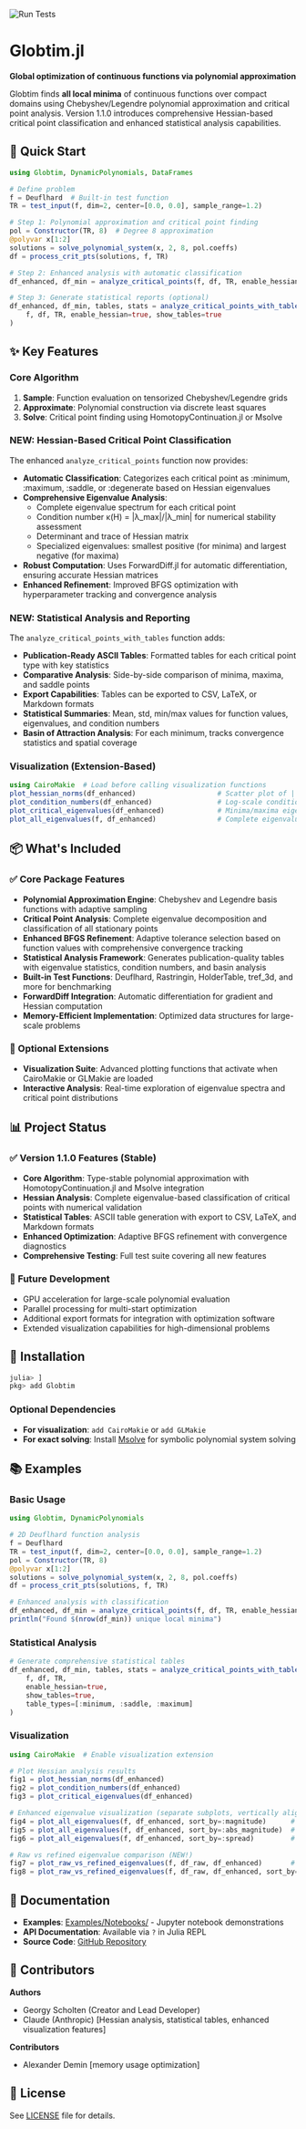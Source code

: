 ![Run Tests](https://github.com/gescholt/globtim.jl/actions/workflows/test.yml/badge.svg)

# Globtim.jl

**Global optimization of continuous functions via polynomial approximation**

Globtim finds **all local minima** of continuous functions over compact domains using Chebyshev/Legendre polynomial approximation and critical point analysis. Version 1.1.0 introduces comprehensive Hessian-based critical point classification and enhanced statistical analysis capabilities.

## 🚀 Quick Start

```julia
using Globtim, DynamicPolynomials, DataFrames

# Define problem
f = Deuflhard  # Built-in test function
TR = test_input(f, dim=2, center=[0.0, 0.0], sample_range=1.2)

# Step 1: Polynomial approximation and critical point finding
pol = Constructor(TR, 8)  # Degree 8 approximation
@polyvar x[1:2]
solutions = solve_polynomial_system(x, 2, 8, pol.coeffs)
df = process_crit_pts(solutions, f, TR)

# Step 2: Enhanced analysis with automatic classification
df_enhanced, df_min = analyze_critical_points(f, df, TR, enable_hessian=true)

# Step 3: Generate statistical reports (optional)
df_enhanced, df_min, tables, stats = analyze_critical_points_with_tables(
    f, df, TR, enable_hessian=true, show_tables=true
)
```

## ✨ Key Features

### Core Algorithm
1. **Sample**: Function evaluation on tensorized Chebyshev/Legendre grids
2. **Approximate**: Polynomial construction via discrete least squares
3. **Solve**: Critical point finding using HomotopyContinuation.jl or Msolve

### NEW: Hessian-Based Critical Point Classification
The enhanced `analyze_critical_points` function now provides:
- **Automatic Classification**: Categorizes each critical point as :minimum, :maximum, :saddle, or :degenerate based on Hessian eigenvalues
- **Comprehensive Eigenvalue Analysis**: 
  - Complete eigenvalue spectrum for each critical point
  - Condition number κ(H) = |λ_max|/|λ_min| for numerical stability assessment
  - Determinant and trace of Hessian matrix
  - Specialized eigenvalues: smallest positive (for minima) and largest negative (for maxima)
- **Robust Computation**: Uses ForwardDiff.jl for automatic differentiation, ensuring accurate Hessian matrices
- **Enhanced Refinement**: Improved BFGS optimization with hyperparameter tracking and convergence analysis

### NEW: Statistical Analysis and Reporting
The `analyze_critical_points_with_tables` function adds:
- **Publication-Ready ASCII Tables**: Formatted tables for each critical point type with key statistics
- **Comparative Analysis**: Side-by-side comparison of minima, maxima, and saddle points
- **Export Capabilities**: Tables can be exported to CSV, LaTeX, or Markdown formats
- **Statistical Summaries**: Mean, std, min/max values for function values, eigenvalues, and condition numbers
- **Basin of Attraction Analysis**: For each minimum, tracks convergence statistics and spatial coverage

### Visualization (Extension-Based)
```julia
using CairoMakie  # Load before calling visualization functions
plot_hessian_norms(df_enhanced)                    # Scatter plot of ||H||_F
plot_condition_numbers(df_enhanced)                # Log-scale condition numbers
plot_critical_eigenvalues(df_enhanced)             # Minima/maxima eigenvalue validation
plot_all_eigenvalues(f, df_enhanced)               # Complete eigenvalue spectrum (NEW!)
```

## 📦 What's Included

### ✅ Core Package Features
- **Polynomial Approximation Engine**: Chebyshev and Legendre basis functions with adaptive sampling
- **Critical Point Analysis**: Complete eigenvalue decomposition and classification of all stationary points
- **Enhanced BFGS Refinement**: Adaptive tolerance selection based on function values with comprehensive convergence tracking
- **Statistical Analysis Framework**: Generates publication-quality tables with eigenvalue statistics, condition numbers, and basin analysis
- **Built-in Test Functions**: Deuflhard, Rastringin, HolderTable, tref_3d, and more for benchmarking
- **ForwardDiff Integration**: Automatic differentiation for gradient and Hessian computation
- **Memory-Efficient Implementation**: Optimized data structures for large-scale problems

### 🔧 Optional Extensions
- **Visualization Suite**: Advanced plotting functions that activate when CairoMakie or GLMakie are loaded
- **Interactive Analysis**: Real-time exploration of eigenvalue spectra and critical point distributions

## 📊 Project Status

### ✅ Version 1.1.0 Features (Stable)
- **Core Algorithm**: Type-stable polynomial approximation with HomotopyContinuation.jl and Msolve integration
- **Hessian Analysis**: Complete eigenvalue-based classification of critical points with numerical validation
- **Statistical Tables**: ASCII table generation with export to CSV, LaTeX, and Markdown formats
- **Enhanced Optimization**: Adaptive BFGS refinement with convergence diagnostics
- **Comprehensive Testing**: Full test suite covering all new features

### 🔄 Future Development
- GPU acceleration for large-scale polynomial evaluation
- Parallel processing for multi-start optimization
- Additional export formats for integration with optimization software
- Extended visualization capabilities for high-dimensional problems 

## 🔧 Installation

```julia
julia> ]
pkg> add Globtim
```

### Optional Dependencies
- **For visualization**: `add CairoMakie` or `add GLMakie`
- **For exact solving**: Install [Msolve](https://msolve.lip6.fr/) for symbolic polynomial system solving

## 📚 Examples

### Basic Usage
```julia
using Globtim, DynamicPolynomials

# 2D Deuflhard function analysis
f = Deuflhard
TR = test_input(f, dim=2, center=[0.0, 0.0], sample_range=1.2)
pol = Constructor(TR, 8)
@polyvar x[1:2]
solutions = solve_polynomial_system(x, 2, 8, pol.coeffs)
df = process_crit_pts(solutions, f, TR)

# Enhanced analysis with classification
df_enhanced, df_min = analyze_critical_points(f, df, TR, enable_hessian=true)
println("Found $(nrow(df_min)) unique local minima")
```

### Statistical Analysis
```julia
# Generate comprehensive statistical tables
df_enhanced, df_min, tables, stats = analyze_critical_points_with_tables(
    f, df, TR,
    enable_hessian=true,
    show_tables=true,
    table_types=[:minimum, :saddle, :maximum]
)
```

### Visualization
```julia
using CairoMakie  # Enable visualization extension

# Plot Hessian analysis results
fig1 = plot_hessian_norms(df_enhanced)
fig2 = plot_condition_numbers(df_enhanced)
fig3 = plot_critical_eigenvalues(df_enhanced)

# Enhanced eigenvalue visualization (separate subplots, vertically aligned with dotted connections)
fig4 = plot_all_eigenvalues(f, df_enhanced, sort_by=:magnitude)      # Preserves signs
fig5 = plot_all_eigenvalues(f, df_enhanced, sort_by=:abs_magnitude)  # Absolute values
fig6 = plot_all_eigenvalues(f, df_enhanced, sort_by=:spread)         # Ordered by eigenvalue range

# Raw vs refined eigenvalue comparison (NEW!)
fig7 = plot_raw_vs_refined_eigenvalues(f, df_raw, df_enhanced)       # Distance-ordered pairs
fig8 = plot_raw_vs_refined_eigenvalues(f, df_raw, df_enhanced, sort_by=:function_value_diff)
```

## 📖 Documentation

- **Examples**: [Examples/Notebooks/](Examples/Notebooks/) - Jupyter notebook demonstrations
- **API Documentation**: Available via `?` in Julia REPL
- **Source Code**: [GitHub Repository](https://github.com/gescholt/globtim.jl)

## 🤝 Contributors

**Authors**
- Georgy Scholten (Creator and Lead Developer)
- Claude (Anthropic) [Hessian analysis, statistical tables, enhanced visualization features]

**Contributors**
- Alexander Demin [memory usage optimization]

## 📄 License

See [LICENSE](LICENSE) file for details.
